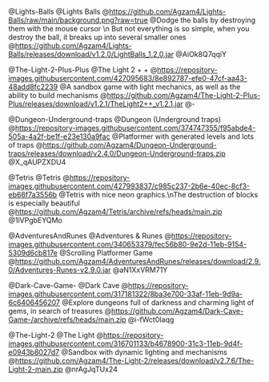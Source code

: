 @Lights-Balls
@Lights Balls
@https://github.com/Agzam4/Lights-Balls/raw/main/background.png?raw=true
@Dodge the balls by destroying them with the mouse cursor \n But not everything is so simple, when you destroy the ball, it breaks up into several smaller ones
@https://github.com/Agzam4/Lights-Balls/releases/download/v1.2.0/LightBalls_1.2.0.jar
@AiOk8Q7qqiY

@The-Light-2-Plus-Plus
@The Light 2 + +
@https://repository-images.githubusercontent.com/427095683/8e892787-efe0-47cf-aa43-48add8fc2239
@A sandbox game with light mechanics, as well as the ability to build mechanisms
@https://github.com/Agzam4/The-Light-2-Plus-Plus/releases/download/v1.2.1/TheLight2++_v1.2.1.jar 
@-

@Dungeon-Underground-traps
@Dungeon (Underground traps)
@https://repository-images.githubusercontent.com/374747355/f95abde4-505a-4a2f-be1f-e23e130a9fac
@Platformer with generated levels and lots of traps
@https://github.com/Agzam4/Dungeon-Underground-traps/releases/download/v2.4.0/Dungeon-Underground-traps.zip
@X_qAUPZXDU4

@Tetris
@Tetris
@https://repository-images.githubusercontent.com/427993837/c985c237-2b6e-40ec-8cf3-eb66f7a3556b
@Tetris with nice neon graphics.\nThe destruction of blocks is especially beautiful
@https://github.com/Agzam4/Tetris/archive/refs/heads/main.zip
@1lVPgbEYQMo

@AdventuresAndRunes
@Adventures & Runes
@https://repository-images.githubusercontent.com/340653379/fec56b80-9e2d-11eb-9154-5309d6cb817e
@Scrolling Platformer Game
@https://github.com/Agzam4/AdventuresAndRunes/releases/download/2.9.0/Adventures-Runes-v2.9.0.jar
@aN1XxVRM71Y

@Dark-Cave-Game-
@Dark Cave
@https://repository-images.githubusercontent.com/317181322/8ba3e700-33af-11eb-9d9a-6c6406456207
@Explore dungeons full of darkness and charming light of gems, in search of treasures
@https://github.com/Agzam4/Dark-Cave-Game-/archive/refs/heads/main.zip
@i-fWct0Iaqg

@The-Light-2
@The Light
@https://repository-images.githubusercontent.com/316701133/b4678900-31c3-11eb-9d4f-e0943b8027d7
@Sandbox with dynamic lighting and mechanisms
@https://github.com/Agzam4/The-Light-2/releases/download/v2.7.6/The-Light-2-main.zip
@nrAgJqTUx24
